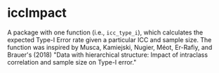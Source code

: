 # iccImpact

A package with one function (i.e., `icc_type_i`), which calculates the expected Type-I Error rate given a particular ICC and sample size. The function was inspired by Musca, Kamiejski, Nugier, Méot, Er-Rafiy, and Brauer's (2018) "Data with hierarchical structure: Impact of intraclass correlation and sample size on Type-I error."

